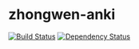 zhongwen-anki
=============

[![Build Status](https://travis-ci.org/arminha/zhongwen-anki.svg?branch=master)](https://travis-ci.org/arminha/zhongwen-anki)
[![Dependency Status](https://deps.rs/repo/github/arminha/zhongwen-anki/status.svg)](https://deps.rs/repo/github/arminha/zhongwen-anki)
